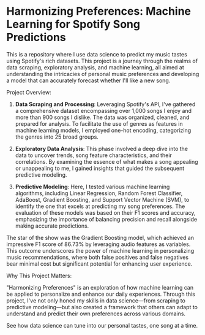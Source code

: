 # Harmonizing Preferences: Machine Learning for Spotify Song Predictions

This is a repository where I use data science to predict my music tastes using Spotify's rich datasets. This project is a journey through the realms of data scraping, exploratory analysis, and machine learning, all aimed at understanding the intricacies of personal music preferences and developing a model that can accurately forecast whether I'll like a new song.

Project Overview:

1. **Data Scraping and Processing**: Leveraging Spotify's API, I've gathered a comprehensive dataset encompassing over 1,000 songs I enjoy and more than 900 songs I dislike. The data was organized, cleaned, and prepared for analysis. To facilitate the use of genres as features in machine learning models, I employed one-hot encoding, categorizing the genres into 25 broad groups.

2. **Exploratory Data Analysis**: This phase involved a deep dive into the data to uncover trends, song feature characteristics, and their correlations. By examining the essence of what makes a song appealing or unappealing to me, I gained insights that guided the subsequent predictive modeling.

3. **Predictive Modeling**: Here, I tested various machine learning algorithms, including Linear Regression, Random Forest Classifier, AdaBoost, Gradient Boosting, and Support Vector Machine (SVM), to identify the one that excels at predicting my song preferences. The evaluation of these models was based on their F1 scores and accuracy, emphasizing the importance of balancing precision and recall alongside making accurate predictions.

The star of the show was the Gradient Boosting model, which achieved an impressive F1 score of 86.73% by leveraging audio features as variables. This outcome underscores the power of machine learning in personalizing music recommendations, where both false positives and false negatives bear minimal cost but significant potential for enhancing user experience.

Why This Project Matters:

"Harmonizing Preferences" is an exploration of how machine learning can be applied to personalize and enhance our daily experiences. Through this project, I've not only honed my skills in data science—from scraping to predictive modeling—but also created a framework that others can adapt to understand and predict their own preferences across various domains.

See how data science can tune into our personal tastes, one song at a time.
